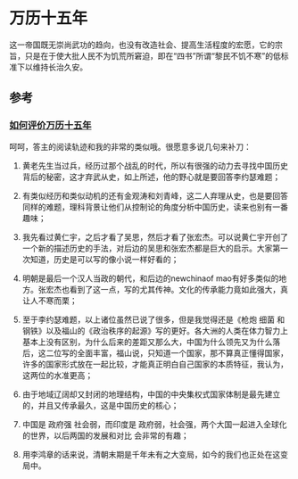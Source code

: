 # 万历十五年

这一帝国既无崇尚武功的趋向，也没有改造社会、提高生活程度的宏愿，它的宗旨，只是在于使大批人民不为饥荒所窘迫，即在“四书”所谓“黎民不饥不寒”的低标准下以维持长治久安。

## 参考

### [如何评价万历十五年](https://www.zhihu.com/question/20469911/answer/264315154)

呵呵，答主的阅读轨迹和我的非常的类似哦。很愿意多说几句来补刀：

1. 黄老先生当过兵，经历过那个战乱的时代，所以有很强的动力去寻找中国历史背后的秘密，这才弃武从史，如上所述，他的野心就是要回答李约瑟难题；

2. 有类似经历和类似动机的还有金观涛和刘青峰，这二人弃理从史，也是要回答同样的难题，理科背景让他们从控制论的角度分析中国历史，读来也别有一番趣味；

3. 我先看过黄仁宇，之后才看了吴思，然后才看了张宏杰。可以说黄仁宇开创了一个新的描述历史的手法，对后边的吴思和张宏杰都是巨大的启示。大家第一次知道，历史是可以写的像小说一样好看的；

4. 明朝是最后一个汉人当政的朝代，和后边的newchinaof mao有好多类似的地方。张宏杰也看到了这一点，写的尤其传神。文化的传承能力竟如此强大，真让人不寒而栗；

5. 至于李约瑟难题，以上诸位虽然已说了很多，但是我觉得还是《枪炮 细菌 和钢铁》以及福山的《政治秩序的起源》写的更好。各大洲的人类在体力智力上基本上没有区别，为什么后来的差距又那么大，中国为什么领先又为什么落后，这二位写的全面丰富，福山说，只知道一个国家，那不算真正懂得国家，许多的国家形式放在一起比较，才能真正明白自己国家的本质特征，我认为，这两位的水准更高；

6. 由于地域辽阔却又封闭的地理结构，中国的中央集权式国家体制是最先建立的，并且又传承最久，这是中国历史的核心；

7. 中国是 政府强 社会弱，而印度是 政府弱，社会强，两个大国一起进入全球化的世界，以后两国的发展和对比 会非常的有趣；

8. 用李鸿章的话来说，清朝末期是千年未有之大变局，如今的我们也正处在这变局中。

